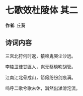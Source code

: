 # 七歌效杜陵体  其二

**作者**: 丘葵

## 诗词内容

三宫北狩何时返，猿啼鬼哭尘沙远。

李陵卫律甘匪人，岂无蔡琰吹胡管。

江南江北骨成山，箭瘢纷纷剑痕满。

呜呼二歌兮歌未休，潸然出涕滂沱流。

